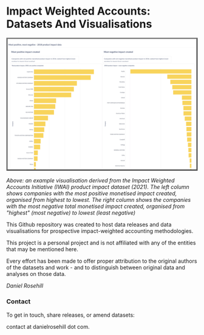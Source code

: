 # Impact Weighted Accounts: Datasets And Visualisations



![](images/negandpos.png)

*Above: an example visualisation derived from the Impact Weighted Accounts Initiative (IWAI) product impact dataset (2021). The left column shows companies with the most positive monetised impact created, organised from highest to lowest. The right column shows the companies with the most negative total monetised impact created, organised from "highest" (most negative) to lowest (least negative)*

This Github repository was created to host data releases and data visualisations for prospective impact-weighted accounting methodologies.

This project is a personal project and is not affiliated with any of the entities that may be mentioned here. 

Every effort has been made to offer proper attribution to the original authors of the datasets and work - and to distinguish between original data and analyses on those data. 

*Daniel Rosehill*

### Contact

To get in touch, share releases, or amend datasets:

contact at danielrosehill dot com.
